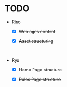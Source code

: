# TODO

* Rino
    * [x] ~~Web ages content~~
    * [x] ~~Asset structuring~~
  

<br>

* Ryu
    * [x] ~~Home Page structure~~
    * [x] ~~Rules Page structure~~
  